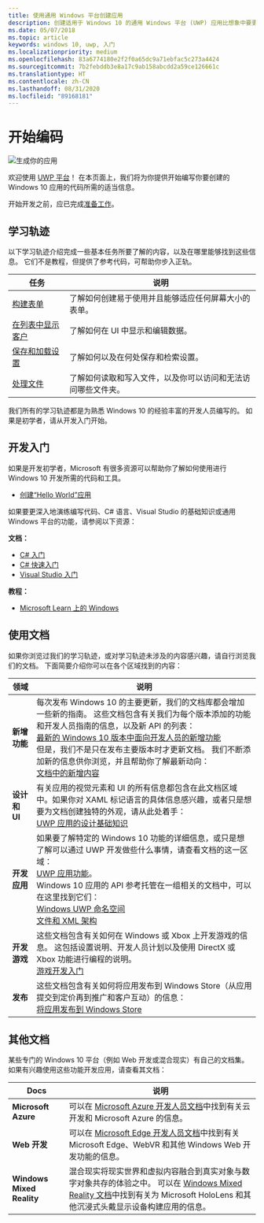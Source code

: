```yaml
---
title: 使用通用 Windows 平台创建应用
description: 创建适用于 Windows 10 的通用 Windows 平台 (UWP) 应用比想象中要更简单。
ms.date: 05/07/2018
ms.topic: article
keywords: windows 10, uwp, 入门
ms.localizationpriority: medium
ms.openlocfilehash: 83a6774180e2f2f0a65dc9a71ebfac5c273a4424
ms.sourcegitcommit: 7b2febddb3e8a17c9ab158abcdd2a59ce126661c
ms.translationtype: HT
ms.contentlocale: zh-CN
ms.lasthandoff: 08/31/2020
ms.locfileid: "89168181"
---
```

# <a name="start-coding"></a>开始编码

![生成你的应用](images/build-your-app.png)

欢迎使用 [UWP 平台](universal-application-platform-guide.md)！ 在本页面上，我们将为你提供开始编写你要创建的 Windows 10 应用的代码所需的适当信息。

开始开发之前，应已完成[准备工作](get-set-up.md)。

## <a name="learning-tracks"></a>学习轨迹

以下学习轨迹介绍完成一些基本任务所要了解的内容，以及在哪里能够找到这些信息。 它们不是教程，但提供了参考代码，可帮助你步入正轨。

| 任务 | 说明 |
| --- | --- |
| [构建表单](construct-form-learning-track.md) | 了解如何创建易于使用并且能够适应任何屏幕大小的表单。 |
| [在列表中显示客户](display-customers-in-list-learning-track.md) | 了解如何在 UI 中显示和编辑数据。 |
| [保存和加载设置](settings-learning-track.md) | 了解如何以及在何处保存和检索设置。 |
| [处理文件](fileio-learning-track.md) | 了解如何读取和写入文件，以及你可以访问和无法访问哪些文件夹。 |

我们所有的学习轨迹都是为熟悉 Windows 10 的经验丰富的开发人员编写的。 如果是初学者，请从开发入门开始。

## <a name="for-new-developers"></a>开发入门

如果是开发初学者，Microsoft 有很多资源可以帮助你了解如何使用进行 Windows 10 开发所需的代码和工具。

* [创建“Hello World”应用](your-first-app.md)

如果要更深入地演练编写代码、C# 语言、Visual Studio 的基础知识或通用 Windows 平台的功能，请参阅以下资源：

**文档：**

* [C# 入门](/dotnet/csharp/getting-started/)
* [C# 快速入门](/dotnet/csharp/quick-starts/)
* [Visual Studio 入门](/visualstudio/ide/)

**教程：**

* [Microsoft Learn 上的 Windows](/learn/browse/?products=windows&resource_type=module)

## <a name="using-the-docs"></a>使用文档

如果你浏览过我们的学习轨迹，或对学习轨迹未涉及的内容感兴趣，请自行浏览我们的文档。 下面简要介绍你可以在各个区域找到的内容：

| 领域 | 说明 |
| --- | --- |
| **新增功能** | 每次发布 Windows 10 的主要更新，我们的文档库都会增加一些新的指南。 这些文档包含有关我们为每个版本添加的功能和开发人员指南的信息，以及新 API 的列表： </br>   [最新的 Windows 10 版本中面向开发人员的新增功能](../whats-new/windows-10-build-19041.md) </br> 但是，我们不是只在发布主要版本时才更新文档。 我们不断添加新的信息供你浏览，并且帮助你了解最新动向： </br>   [文档中的新增内容](../whats-new/windows-docs-january-2019.md) |
| **设计和 UI** | 有关应用的视觉元素和 UI 的所有信息都包含在此文档区域中。如果你对 XAML 标记语言的具体信息感兴趣，或者只是想要为文档创建独特的外观，请从此处着手： </br>   [UWP 应用的设计基础知识](../design/basics/index.md) |
| **开发应用** | 如果要了解特定的 Windows 10 功能的详细信息，或只是想了解可以通过 UWP 开发做些什么事情，请查看文档的这一区域： </br>   [UWP 应用功能](../develop/index.md)。 </br> Windows 10 应用的 API 参考托管在一组相关的文档中，可以在这里找到它们： </br>   [Windows UWP 命名空间](/uwp/api/) </br>   [文件和 XML 架构](/uwp/schemas/) |
| **开发游戏** | 这些文档包含有关如何在 Windows 或 Xbox 上开发游戏的信息。 这包括设置说明、开发人员计划以及使用 DirectX 或 Xbox 功能进行编程的说明。 </br>   [游戏开发入门](../gaming/getting-started.md) |
| **发布** | 这些文档包含有关如何将应用发布到 Windows Store（从应用提交到定价再到推广和客户互动）的信息： </br>   [将应用发布到 Windows Store](../publish/index.md) |

## <a name="other-docs"></a>其他文档

某些专门的 Windows 10 平台（例如 Web 开发或混合现实）有自己的文档集。 如果有兴趣使用这些功能开发应用，请查看其文档：

| Docs | 说明 |
| --- | --- |
| **Microsoft Azure** | 可以在 [Microsoft Azure 开发人员文档](/azure/)中找到有关云开发和 Microsoft Azure 的信息。 |
| **Web 开发** | 可以在 [Microsoft Edge 开发人员文档](/microsoft-edge/)中找到有关 Microsoft Edge、WebVR 和其他 Windows Web 开发功能的信息。 |
| **Windows Mixed Reality** | 混合现实将现实世界和虚拟内容融合到真实对象与数字对象共存的体验之中。 可以在 [Windows Mixed Reality 文档](/windows/mixed-reality/)中找到有关为 Microsoft HoloLens 和其他沉浸式头戴显示设备构建应用的信息。|